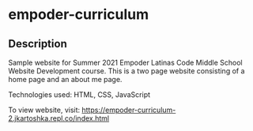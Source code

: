 # empoder-curriculum
## Description
Sample website for Summer 2021 Empoder Latinas Code Middle School Website Development course. 
This is a two page website consisting of a home page and an about me page. 

Technologies used: HTML, CSS, JavaScript

To view website, visit: https://empoder-curriculum-2.jkartoshka.repl.co/index.html
